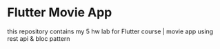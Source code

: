 # Flutter Movie App
this repository contains my 5 hw lab for Flutter course | movie app using rest api & bloc pattern
